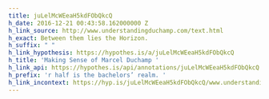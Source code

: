 ```yaml
---
title: juLelMcWEeaH5kdFObQkcQ
h_date: 2016-12-21 00:43:58.162000000 Z
h_link_source: http://www.understandingduchamp.com/text.html
h_exact: Between them lies the Horizon.
h_suffix: " "
h_link_hypothesis: https://hypothes.is/a/juLelMcWEeaH5kdFObQkcQ
h_title: 'Making Sense of Marcel Duchamp '
h_link_api: https://hypothes.is/api/annotations/juLelMcWEeaH5kdFObQkcQ
h_prefix: 'r half is the bachelors’ realm. '
h_link_incontext: https://hyp.is/juLelMcWEeaH5kdFObQkcQ/www.understandingduchamp.com/text.html
---
```


